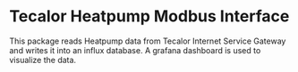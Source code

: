 # Tecalor Heatpump Modbus Interface

This package reads Heatpump data from Tecalor Internet Service Gateway and writes it into an influx database. A grafana dashboard is used to visualize the data.
